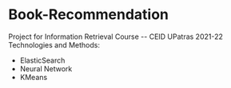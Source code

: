 # Book-Recommendation
Project for Information Retrieval Course -- CEID UPatras 2021-22 \
Technologies and Methods:
- ElasticSearch
- Neural Network
- KMeans
